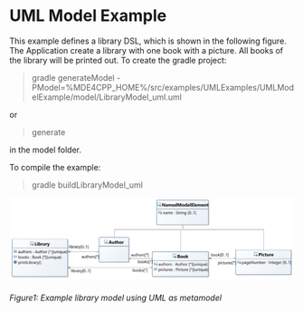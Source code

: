 # UML Model Example
This example defines a library DSL, which is shown in the following figure. The Application create a library with one book with a picture. All books of the library will be printed out.
To create the gradle project:

> gradle generateModel -PModel=%MDE4CPP_HOME%/src/examples/UMLExamples/UMLModelExample/model/LibraryModel_uml.uml

or

> generate

in the model folder.

To compile the example:

> gradle buildLibraryModel_uml

![Class diagramm of model *umlModelExample*](diagram.png)
###### Figure1: Example library model using UML as metamodel